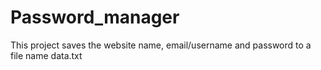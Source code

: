 # Password_manager
This project saves the website name, email/username and password to a file name data.txt
